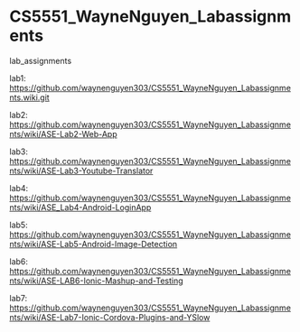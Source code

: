 # CS5551_WayneNguyen_Labassignments
lab_assignments

lab1: https://github.com/waynenguyen303/CS5551_WayneNguyen_Labassignments.wiki.git

lab2: https://github.com/waynenguyen303/CS5551_WayneNguyen_Labassignments/wiki/ASE-Lab2-Web-App

lab3: https://github.com/waynenguyen303/CS5551_WayneNguyen_Labassignments/wiki/ASE-Lab3-Youtube-Translator

lab4: https://github.com/waynenguyen303/CS5551_WayneNguyen_Labassignments/wiki/ASE_Lab4-Android-LoginApp

lab5: https://github.com/waynenguyen303/CS5551_WayneNguyen_Labassignments/wiki/ASE-Lab5-Android-Image-Detection

lab6: https://github.com/waynenguyen303/CS5551_WayneNguyen_Labassignments/wiki/ASE-LAB6-Ionic-Mashup-and-Testing

lab7: https://github.com/waynenguyen303/CS5551_WayneNguyen_Labassignments/wiki/ASE-Lab7-Ionic-Cordova-Plugins-and-YSlow